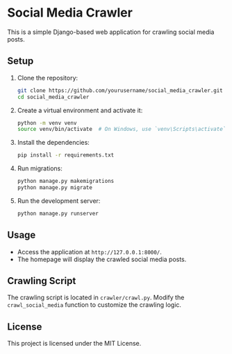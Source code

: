# Social Media Crawler

This is a simple Django-based web application for crawling social media posts.

## Setup

1. Clone the repository:
    ```bash
    git clone https://github.com/yourusername/social_media_crawler.git
    cd social_media_crawler
    ```

2. Create a virtual environment and activate it:
    ```bash
    python -m venv venv
    source venv/bin/activate  # On Windows, use `venv\Scripts\activate`
    ```

3. Install the dependencies:
    ```bash
    pip install -r requirements.txt
    ```

4. Run migrations:
    ```bash
    python manage.py makemigrations
    python manage.py migrate
    ```

5. Run the development server:
    ```bash
    python manage.py runserver
    ```

## Usage

- Access the application at `http://127.0.0.1:8000/`.
- The homepage will display the crawled social media posts.

## Crawling Script

The crawling script is located in `crawler/crawl.py`. Modify the `crawl_social_media` function to customize the crawling logic.

## License

This project is licensed under the MIT License.
